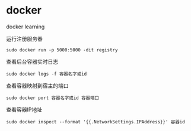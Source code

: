 # docker
docker learning

运行注册服务器
```shell
sudo docker run -p 5000:5000 -dit registry
```
查看后台容器实时日志
```shell
sudo docker logs -f 容器名字或id
```
查看容器映射到宿主的端口
```shell
sudo docker port 容器名字或id 容器端口
```
查看容器IP地址
```shell
sudo docker inspect --format '{{.NetworkSettings.IPAddress}}' 容器id 
```
